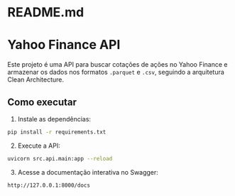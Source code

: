 # README.md
# Yahoo Finance API

Este projeto é uma API para buscar cotações de ações no Yahoo Finance e armazenar os dados nos formatos `.parquet` e `.csv`, seguindo a arquitetura Clean Architecture.

## Como executar

1. Instale as dependências:
```sh
pip install -r requirements.txt
```

2. Execute a API:
```sh
uvicorn src.api.main:app --reload
```

3. Acesse a documentação interativa no Swagger:
```
http://127.0.0.1:8000/docs
```
